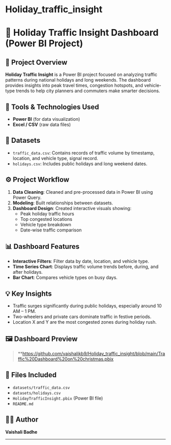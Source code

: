 # Holiday_traffic_insight
# 🚦 Holiday Traffic Insight Dashboard (Power BI Project)

## 📌 Project Overview

**Holiday Traffic Insight** is a Power BI project focused on analyzing traffic patterns during national holidays and long weekends. The dashboard provides insights into peak travel times, congestion hotspots, and vehicle-type trends to help city planners and commuters make smarter decisions.

## 🧰 Tools & Technologies Used

- **Power BI** (for data visualization)
- **Excel / CSV** (raw data files)

## 📂 Datasets

- `traffic_data.csv`: Contains records of traffic volume by timestamp, location, and vehicle type, signal record.
- `holidays.csv`: Includes public holidays and long weekend dates.

## ⚙️ Project Workflow

1. **Data Cleaning**: Cleaned and pre-processed data in Power BI using Power Query.
2. **Modeling**: Built relationships between datasets.
3. **Dashboard Design**: Created interactive visuals showing:
   - Peak holiday traffic hours
   - Top congested locations
   - Vehicle type breakdown
   - Date-wise traffic comparison

## 📊 Dashboard Features

- **Interactive Filters**: Filter data by date, location, and vehicle type.
- **Time Series Chart**: Displays traffic volume trends before, during, and after holidays.
- **Bar Chart**: Compares vehicle types on busy days.

## 💡 Key Insights

- Traffic surges significantly during public holidays, especially around 10 AM – 1 PM.
- Two-wheelers and private cars dominate traffic in festive periods.
- Location X and Y are the most congested zones during holiday rush.

## 🖼 Dashboard Preview

> **https://github.com/vaishalikb9/Holiday_traffic_insight/blob/main/Traffic%20Dashboard%20on%20christmas.pbix

## 📎 Files Included

- `datasets/traffic_data.csv`
- `datasets/holidays.csv`
- `HolidayTrafficInsight.pbix` (Power BI file)
- `README.md`

## 🙋‍♀️ Author

**Vaishali Badhe**  


---

